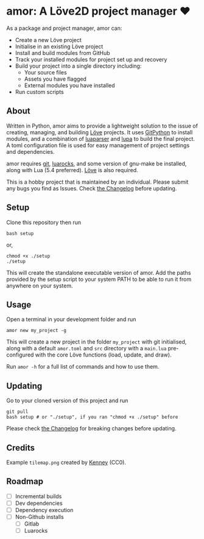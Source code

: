 # amor: A Löve2D project manager :heart:

As a package and project manager, amor can:

- Create a new Löve project
- Initialise in an existing Löve project
- Install and build modules from GitHub
- Track your installed modules for project set up and recovery
- Build your project into a single directory including:
    - Your source files
    - Assets you have flagged
    - External modules you have installed
- Run custom scripts

## About

Written in Python, amor aims to provide a lightweight solution to
the issue of creating, managing, and building [Löve](https://love2d.org/)
projects. It uses [GitPython](https://gitpython.readthedocs.io/en/stable/) to
install modules, and a combination of [luaparser](https://pypi.org/project/luaparser/)
and [lupa](https://pypi.org/project/lupa/) to build the final project. A toml
configuration file is used for easy management of project settings and
dependencies.

amor requires [git](https://git-scm.com/downloads), [luarocks](https://luarocks.org/),
and some version of gnu-make be installed, along with Lua (5.4 preferred). 
[Löve](https://love2d.org/) is also required.

This is a hobby project that is maintained by an individual. Please submit any
bugs you find as Issues. Check [the Changelog](/CHANGELOG.md) before updating.

## Setup

Clone this repository then run

```shell
bash setup
```

or,

```shell
chmod +x ./setup
./setup
```

This will create the standalone executable version of amor. Add the paths
provided by the setup script to your system PATH to be able to run it from
anywhere on your system.

## Usage

Open a terminal in your development folder and run

```shell
amor new my_project -g
```

This will create a new project in the folder `my_project` with git initialised,
along with a default `amor.toml` and `src` directory with a `main.lua`
pre-configured with the core Löve functions (load, update, and draw).

Run `amor -h` for a full list of commands and how to use them.

## Updating

Go to your cloned version of this project and run

```shell
git pull
bash setup # or "./setup", if you ran "chmod +x ./setup" before
```

Please check [the Changelog](/CHANGELOG.md) for breaking changes before
updating.

## Credits

Example `tilemap.png` created by [Kenney](kenney.nl) (CC0).

## Roadmap

- [ ] Incremental builds
- [ ] Dev dependencies
- [ ] Dependency execution
- [ ] Non-Github installs
    - [ ] Gitlab
    - [ ] Luarocks
